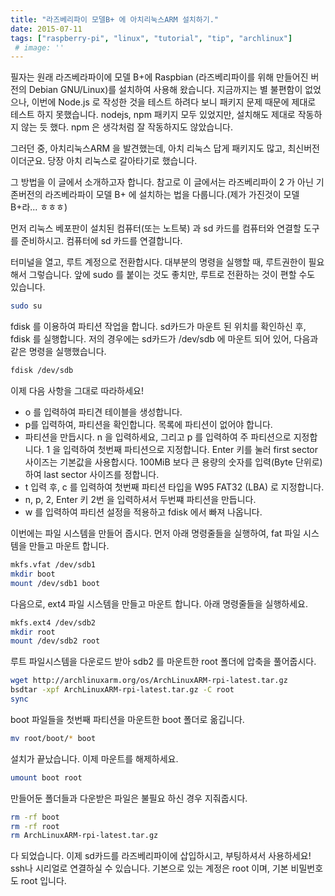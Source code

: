 ```yaml
---
title: "라즈베리파이 모델B+ 에 아치리눅스ARM 설치하기."
date: 2015-07-11
tags: ["raspberry-pi", "linux", "tutorial", "tip", "archlinux"]
 # image: ''
---
```


필자는 원래 라즈베라파이에 모델 B+에 Raspbian (라즈베리파이를 위해 만들어진 버전의 Debian GNU/Linux)를 설치하여 사용해 왔습니다. 
지금까지는 별 불편함이 없었으나, 이번에 Node.js 로 작성한 것을 테스트 하려다 보니 패키지 문제 때문에 제대로 테스트 하지 못했습니다.
nodejs, npm 패키지 모두 있었지만, 설치해도 제대로 작동하지 않는 듯 했다. npm 은 생각처럼 잘 작동하지도 않았습니다.

그러던 중, 아치리눅스ARM 을 발견했는데, 아치 리눅스 답게 패키지도 많고, 최신버전이더군요.
당장 아치 리눅스로 갈아타기로 했습니다.

그 방법을 이 글에서 소개하고자 합니다. 참고로 이 글에서는 라즈베리파이 2 가 아닌
기존버전의 라즈베라파이 모델 B+ 에 설치하는 법을 다룹니다.(제가 가진것이 모델 B+라... ㅎㅎㅎ)

먼저 리눅스 베포판이 설치된 컴퓨터(또는 노트북) 과 sd 카드를 컴퓨터와 연결할 도구를 준비하시고.
컴퓨터에 sd 카드를 연결합니다.

터미널을 열고, 루트 계정으로 전환합시다. 대부분의 명령을 실행할 때, 루트권한이 필요해서 그렇습니다.
앞에 sudo 를 붙이는 것도 좋치만, 루트로 전환하는 것이 편할 수도 있습니다.

```bash
sudo su
```

fdisk 를 이용하여 파티션 작업을 합니다. sd카드가 마운트 된 위치를 확인하신 후,
fdisk 를 실행합니다. 저의 경우에는 sd카드가 /dev/sdb 에 마운트 되어 있어, 다음과 같은 명령을 실행했습니다.
```bash
fdisk /dev/sdb
```

이제 다음 사항을 그대로 따라하세요!

- o 를 입력하여 파티견 테이블을 생성합니다.
- p를 입력하여, 파티션을 확인합니다. 목록에 파티션이 없어야 합니다.
- 파티션을 만듭시다. n 을 입력하세요, 그리고 p 를 입력하여 주 파티션으로 지정합니다. 
1 을 입력하여 첫번째 파티션으로 지정합니다. Enter 키를 눌러 first sector 사이즈는 기본값을 사용합시다. 
100MiB 보다 큰 용량의 숫자를 입력(Byte 단위로)하여 last sector 사이즈를 정합니다.
- t 입력 후, c 를 입력하여 첫번째 파티션 타입을 W95 FAT32 (LBA) 로 지정합니다.
- n, p, 2, Enter 키 2번 을 입력하셔서 두번쨰 파티션을 만듭니다.
- w 를 입력하여 파티션 설정을 적용하고 fdisk 에서 빠져 나옵니다.

이번에는 파일 시스템을 만들어 줍시다. 먼저 아래 명령줄들을 실행하여, fat 파일 시스템을 만들고 마운트 합니다.
```bash
mkfs.vfat /dev/sdb1
mkdir boot
mount /dev/sdb1 boot
```
다음으로, ext4 파일 시스템을 만들고 마운트 합니다. 아래 명령줄들을 실행하세요.
```bash
mkfs.ext4 /dev/sdb2
mkdir root
mount /dev/sdb2 root
```

루트 파일시스템을 다운로드 받아 sdb2 를 마운트한 root 폴더에 압축을 풀어줍시다.
```bash
wget http://archlinuxarm.org/os/ArchLinuxARM-rpi-latest.tar.gz
bsdtar -xpf ArchLinuxARM-rpi-latest.tar.gz -C root
sync
```

boot 파일들을 첫번째 파티션을 마운트한 boot 폴더로 옮깁니다.
```bash
mv root/boot/* boot
```
설치가 끝났습니다. 이제 마운트를 해제하세요.
```bash
umount boot root
```

만들어둔 폴더들과 다운받은 파일은 불필요 하신 경우 지줘줍시다.
```bash
rm -rf boot
rm -rf root
rm ArchLinuxARM-rpi-latest.tar.gz
```
다 되었습니다. 이제 sd카드를 라즈베리파이에 삽입하시고, 부팅하셔서 사용하세요!
ssh나 시리얼로 연결하실 수 있습니다. 기본으로 있는 계정은 root 이며, 기본 비밀번호도 root 입니다.
